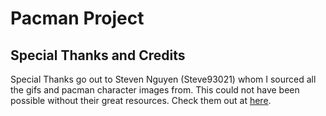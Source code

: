 # Pacman Project


## Special Thanks and Credits
Special Thanks go out to Steven Nguyen (Steve93021) whom I sourced all the gifs and pacman character images from.
This could not have been possible without their great resources.
Check them out at [here](https://www.deviantart.com/steve93021).